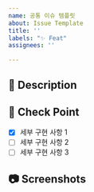```yaml
---
name: 공통 이슈 템플릿
about: Issue Template
title: ''
labels: "✨ Feat"
assignees: ''

---
```


## 📮 Description
<!-- 어떤 것을 구현할지 설명해주세요. -->
## 📝 Check Point
<!-- 세부 구현 사항을 리스트로 작성해주세요. -->
- [X] 세부 구현 사항 1
- [ ] 세부 구현 사항 2
- [ ] 세부 구현 사항 3
## 📷 Screenshots
<!--선택사항 입니다.-->
<!--스크린샷으로 보여줄 수 있는 이미지가 있다면 첨부해주세요!-->
<!--마지막으로 이슈 생성 시 우측의 옵션들을 체크했는지 확인해주세요!-->
